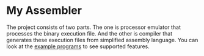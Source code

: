 # My Assembler

The project consists of two parts. The one is processor emulator that processes the binary execution file. And the other is compiler that generates these execution files from simplified assembly language. You can look at the [example programs](Example_Programs) to see supported features.